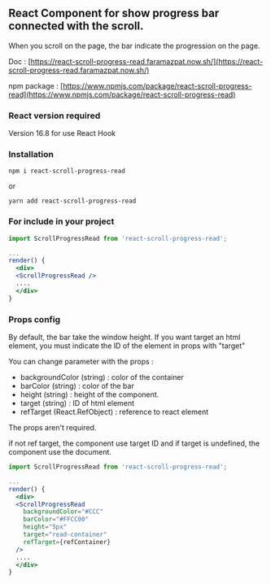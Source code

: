 ## React Component for show progress bar connected with the scroll.

When you scroll on the page, the bar indicate the progression on the page.

Doc : [https://react-scroll-progress-read.faramazpat.now.sh/](https://react-scroll-progress-read.faramazpat.now.sh/)

npm package : [https://www.npmjs.com/package/react-scroll-progress-read](https://www.npmjs.com/package/react-scroll-progress-read)

### React version required

Version 16.8 for use React Hook

### Installation

```shell
npm i react-scroll-progress-read
```

or

```shell
yarn add react-scroll-progress-read
```

### For include in your project

```jsx
import ScrollProgressRead from 'react-scroll-progress-read';

...
render() {
  <div>
  <ScrollProgressRead />
  ....
  </div>
}
```

### Props config

By default, the bar take the window height. If you want target an html element, you must indicate the ID of the element in props with "target"

You can change parameter with the props :

- backgroundColor (string) : color of the container
- barColor (string) : color of the bar
- height (string) : height of the component.
- target (string) : ID of html element
- refTarget (React.RefObject) : reference to react element

The props aren't required.

if not ref target, the component use target ID and if target is undefined, the component use the document.

```jsx
import ScrollProgressRead from 'react-scroll-progress-read';

...
render() {
  <div>
  <ScrollProgressRead
    backgroundColor="#CCC"
    barColor="#FFCC00"
    height="5px"
    target="read-container"
    refTarget={refContainer}
  />
  ....
  </div>
}
```
